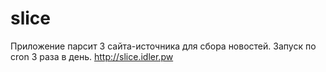 # slice
Приложение парсит 3 сайта-источника для сбора новостей. Запуск по cron 3 раза в день.
http://slice.idler.pw